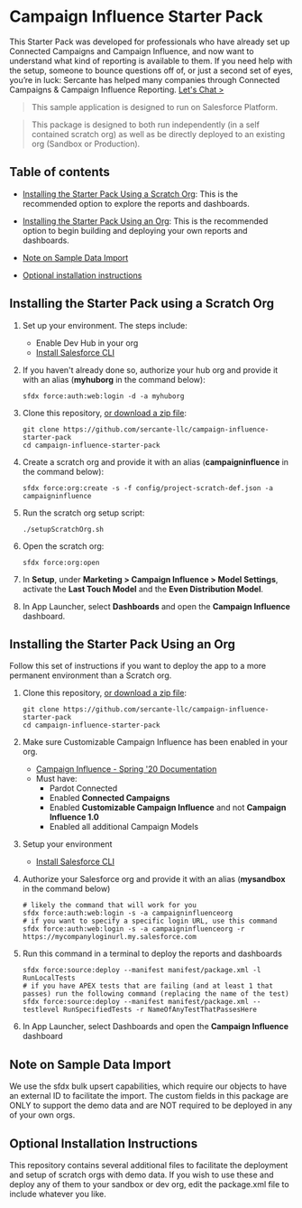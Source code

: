 # Campaign Influence Starter Pack

This Starter Pack was developed for professionals who have already set up Connected Campaigns and Campaign Influence, and now want to understand what kind of reporting is available to them. If you need help with the setup, someone to bounce questions off of, or just a second set of eyes, you’re in luck: Sercante has helped many companies through Connected Campaigns & Campaign Influence Reporting. [Let's Chat >](https://sercante.com/contact-us/)

> This sample application is designed to run on Salesforce Platform. 

> This package is designed to both run independently (in a self contained scratch org) as well as be directly deployed to an existing org (Sandbox or Production).


## Table of contents

- [Installing the Starter Pack Using a Scratch Org](#installing-the-starter-pack-using-a-scratch-org): This is the recommended option to explore the reports and dashboards.

- [Installing the Starter Pack Using an Org](#installing-the-starter-pack-using-an-org): This is the recommended option to begin building and deploying your own reports and dashboards.

- [Note on Sample Data Import](#note-on-sample-data-import)

- [Optional installation instructions](#optional-installation-instructions)

## Installing the Starter Pack using a Scratch Org

1. Set up your environment. The steps include:

    - Enable Dev Hub in your org
    - [Install Salesforce CLI](https://developer.salesforce.com/docs/atlas.en-us.sfdx_setup.meta/sfdx_setup/sfdx_setup_install_cli.htm)

1. If you haven't already done so, authorize your hub org and provide it with an alias (**myhuborg** in the command below):

    ```
    sfdx force:auth:web:login -d -a myhuborg
    ```

1. Clone this repository, [or download a zip file](https://github.com/sercante-llc/campaign-influence-starter-pack/archive/master.zip):

    ```
    git clone https://github.com/sercante-llc/campaign-influence-starter-pack
    cd campaign-influence-starter-pack
    ```

1. Create a scratch org and provide it with an alias (**campaigninfluence** in the command below):

    ```
    sfdx force:org:create -s -f config/project-scratch-def.json -a campaigninfluence
    ```

1. Run the scratch org setup script:

    ```
    ./setupScratchOrg.sh
    ```

1. Open the scratch org:

    ```
    sfdx force:org:open
    ```

1. In **Setup**, under **Marketing > Campaign Influence > Model Settings**, activate the **Last Touch Model** and the **Even Distribution Model**.

1. In App Launcher, select **Dashboards** and open the **Campaign Influence** dashboard.

## Installing the Starter Pack Using an Org

Follow this set of instructions if you want to deploy the app to a more permanent environment than a Scratch org.

1. Clone this repository, [or download a zip file](https://github.com/sercante-llc/campaign-influence-starter-pack/archive/master.zip):

    ```
    git clone https://github.com/sercante-llc/campaign-influence-starter-pack
    cd campaign-influence-starter-pack
    ```

1. Make sure Customizable Campaign Influence has been enabled in your org.
    - [Campaign Influence - Spring '20 Documentation](https://resources.docs.salesforce.com/latest/latest/en-us/sfdc/pdf/campaign_influence_implementation_guide.pdf)
    - Must have:
        - Pardot Connected
        - Enabled **Connected Campaigns**
        - Enabled **Customizable Campaign Influence** and not **Campaign Influence 1.0**
        - Enabled all additional Campaign Models

1. Setup your environment
    - [Install Salesforce CLI](https://developer.salesforce.com/docs/atlas.en-us.sfdx_setup.meta/sfdx_setup/sfdx_setup_install_cli.htm)

1. Authorize your Salesforce org and provide it with an alias (**mysandbox** in the command below)
    ```
    # likely the command that will work for you
    sfdx force:auth:web:login -s -a campaigninfluenceorg
    # if you want to specify a specific login URL, use this command
    sfdx force:auth:web:login -s -a campaigninfluenceorg -r https://mycompanyloginurl.my.salesforce.com
    ```

1. Run this command in a terminal to deploy the reports and dashboards
    ```
    sfdx force:source:deploy --manifest manifest/package.xml -l RunLocalTests
    # if you have APEX tests that are failing (and at least 1 that passes) run the following command (replacing the name of the test)
    sfdx force:source:deploy --manifest manifest/package.xml --testlevel RunSpecifiedTests -r NameOfAnyTestThatPassesHere
    ```

1. In App Launcher, select Dashboards and open the **Campaign Influence** dashboard

## Note on Sample Data Import

We use the sfdx bulk upsert capabilities, which require our objects to have an external ID to facilitate the import. The custom fields in this package are ONLY to support the demo data and are NOT required to be deployed in any of your own orgs.

## Optional Installation Instructions

This repository contains several additional files to facilitate the deployment and setup of scratch orgs with demo data. If you wish to use these and deploy any of them to your sandbox or dev org, edit the package.xml file to include whatever you like.